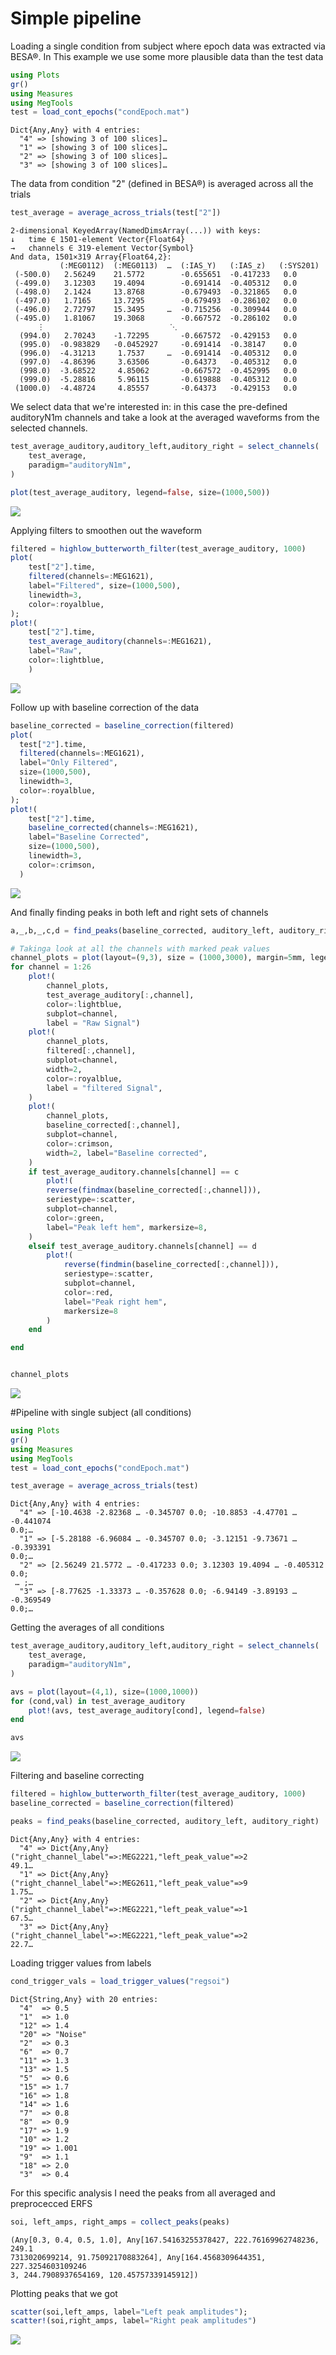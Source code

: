 # Simple pipeline



Loading a single condition from subject where epoch data was extracted via BESA®. In This
example we use some more plausible data than the test data

````julia
using Plots
gr()
using Measures
using MegTools
test = load_cont_epochs("condEpoch.mat")
````


````
Dict{Any,Any} with 4 entries:
  "4" => [showing 3 of 100 slices]…
  "1" => [showing 3 of 100 slices]…
  "2" => [showing 3 of 100 slices]…
  "3" => [showing 3 of 100 slices]…
````




The data from condition "2" (defined in BESA®) is averaged across all the trials

````julia
test_average = average_across_trials(test["2"])
````


````
2-dimensional KeyedArray(NamedDimsArray(...)) with keys:
↓   time ∈ 1501-element Vector{Float64}
→   channels ∈ 319-element Vector{Symbol}
And data, 1501×319 Array{Float64,2}:
           (:MEG0112)  (:MEG0113)  …  (:IAS_Y)   (:IAS_z)   (:SYS201)
 (-500.0)   2.56249    21.5772        -0.655651  -0.417233   0.0     
 (-499.0)   3.12303    19.4094        -0.691414  -0.405312   0.0     
 (-498.0)   2.1424     13.8768        -0.679493  -0.321865   0.0     
 (-497.0)   1.7165     13.7295        -0.679493  -0.286102   0.0     
 (-496.0)   2.72797    15.3495     …  -0.715256  -0.309944   0.0     
 (-495.0)   1.81067    19.3068        -0.667572  -0.286102   0.0     
      ⋮                            ⋱                                 
  (994.0)   2.70243    -1.72295       -0.667572  -0.429153   0.0     
  (995.0)  -0.983829   -0.0452927     -0.691414  -0.38147    0.0     
  (996.0)  -4.31213     1.7537     …  -0.691414  -0.405312   0.0     
  (997.0)  -4.86396     3.63506       -0.64373   -0.405312   0.0     
  (998.0)  -3.68522     4.85062       -0.667572  -0.452995   0.0     
  (999.0)  -5.28816     5.96115       -0.619888  -0.405312   0.0     
 (1000.0)  -4.48724     4.85557       -0.64373   -0.429153   0.0
````



We select data that we're interested in: in this case the pre-defined auditoryN1m channels
and take a look at the averaged waveforms from the selected channels.

````julia
test_average_auditory,auditory_left,auditory_right = select_channels(
    test_average,
    paradigm="auditoryN1m",
)

plot(test_average_auditory, legend=false, size=(1000,500))
````


![](figures/testingpreproc_3_1.png)


Applying filters to smoothen out the waveform

````julia
filtered = highlow_butterworth_filter(test_average_auditory, 1000)
plot(
    test["2"].time,
    filtered(channels=:MEG1621),
    label="Filtered", size=(1000,500),
    linewidth=3,
    color=:royalblue,
);
plot!(
    test["2"].time,
    test_average_auditory(channels=:MEG1621),
    label="Raw",
    color=:lightblue,
    )
````


![](figures/testingpreproc_4_1.png)


Follow up with baseline correction of the data

````julia
baseline_corrected = baseline_correction(filtered)
plot(
  test["2"].time,
  filtered(channels=:MEG1621),
  label="Only Filtered",
  size=(1000,500),
  linewidth=3,
  color=:royalblue,
);
plot!(
    test["2"].time,
    baseline_corrected(channels=:MEG1621),
    label="Baseline Corrected",
    size=(1000,500),
    linewidth=3,
    color=:crimson,
  )
````


![](figures/testingpreproc_5_1.png)


And finally finding peaks in both left and right sets of channels

````julia
a,_,b,_,c,d = find_peaks(baseline_corrected, auditory_left, auditory_right)

# Takinga look at all the channels with marked peak values
channel_plots = plot(layout=(9,3), size = (1000,3000), margin=5mm, legend=false, ticks=[])
for channel = 1:26
    plot!(
        channel_plots,
        test_average_auditory[:,channel],
        color=:lightblue,
        subplot=channel,
        label = "Raw Signal")
    plot!(
        channel_plots,
        filtered[:,channel],
        subplot=channel,
        width=2,
        color=:royalblue,
        label = "filtered Signal",
    )
    plot!(
        channel_plots,
        baseline_corrected[:,channel],
        subplot=channel,
        color=:crimson,
        width=2, label="Baseline corrected",
    )
    if test_average_auditory.channels[channel] == c
        plot!(
        reverse(findmax(baseline_corrected[:,channel])),
        seriestype=:scatter,
        subplot=channel,
        color=:green,
        label="Peak left hem", markersize=8,
    )
    elseif test_average_auditory.channels[channel] == d
        plot!(
            reverse(findmin(baseline_corrected[:,channel])),
            seriestype=:scatter,
            subplot=channel,
            color=:red,
            label="Peak right hem",
            markersize=8
        )
    end

end


channel_plots
````


![](figures/testingpreproc_6_1.png)

#Pipeline with single subject (all conditions)

````julia
using Plots
gr()
using Measures
using MegTools
test = load_cont_epochs("condEpoch.mat")

test_average = average_across_trials(test)
````


````
Dict{Any,Any} with 4 entries:
  "4" => [-10.4638 -2.82368 … -0.345707 0.0; -10.8853 -4.47701 … -0.441074
0.0;…
  "1" => [-5.28188 -6.96084 … -0.345707 0.0; -3.12151 -9.73671 … -0.393391
0.0;…
  "2" => [2.56249 21.5772 … -0.417233 0.0; 3.12303 19.4094 … -0.405312 0.0;
 … ;…
  "3" => [-8.77625 -1.33373 … -0.357628 0.0; -6.94149 -3.89193 … -0.369549
0.0;…
````




Getting the averages of all conditions

````julia
test_average_auditory,auditory_left,auditory_right = select_channels(
    test_average,
    paradigm="auditoryN1m",
)

avs = plot(layout=(4,1), size=(1000,1000))
for (cond,val) in test_average_auditory
    plot!(avs, test_average_auditory[cond], legend=false)
end

avs
````


![](figures/testingsubjectAnalysis_2_1.png)


Filtering and baseline correcting

````julia
filtered = highlow_butterworth_filter(test_average_auditory, 1000)
baseline_corrected = baseline_correction(filtered)

peaks = find_peaks(baseline_corrected, auditory_left, auditory_right)
````


````
Dict{Any,Any} with 4 entries:
  "4" => Dict{Any,Any}("right_channel_label"=>:MEG2221,"left_peak_value"=>2
49.1…
  "1" => Dict{Any,Any}("right_channel_label"=>:MEG2611,"left_peak_value"=>9
1.75…
  "2" => Dict{Any,Any}("right_channel_label"=>:MEG2221,"left_peak_value"=>1
67.5…
  "3" => Dict{Any,Any}("right_channel_label"=>:MEG2221,"left_peak_value"=>2
22.7…
````




Loading trigger values from labels

````julia
cond_trigger_vals = load_trigger_values("regsoi")
````


````
Dict{String,Any} with 20 entries:
  "4"  => 0.5
  "1"  => 1.0
  "12" => 1.4
  "20" => "Noise"
  "2"  => 0.3
  "6"  => 0.7
  "11" => 1.3
  "13" => 1.5
  "5"  => 0.6
  "15" => 1.7
  "16" => 1.8
  "14" => 1.6
  "7"  => 0.8
  "8"  => 0.9
  "17" => 1.9
  "10" => 1.2
  "19" => 1.001
  "9"  => 1.1
  "18" => 2.0
  "3"  => 0.4
````




For this specific analysis I need the peaks from all averaged and preprocecced ERFS

````julia
soi, left_amps, right_amps = collect_peaks(peaks)
````


````
(Any[0.3, 0.4, 0.5, 1.0], Any[167.54163255378427, 222.76169962748236, 249.1
7313020699214, 91.75092170883264], Any[164.4568309644351, 227.3254603109246
3, 244.7908937654169, 120.45757339145912])
````




Plotting peaks that we got

````julia
scatter(soi,left_amps, label="Left peak amplitudes");
scatter!(soi,right_amps, label="Right peak amplitudes")
````


![](figures/testingsubjectAnalysis_6_1.png)
